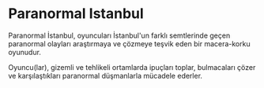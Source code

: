 # Paranormal Istanbul
Paranormal İstanbul, oyuncuları İstanbul'un farklı semtlerinde geçen paranormal olayları araştırmaya ve çözmeye teşvik eden bir macera-korku oyunudur. 

Oyuncu(lar), gizemli ve tehlikeli ortamlarda ipuçları toplar, bulmacaları çözer ve karşılaştıkları paranormal düşmanlarla mücadele ederler.
